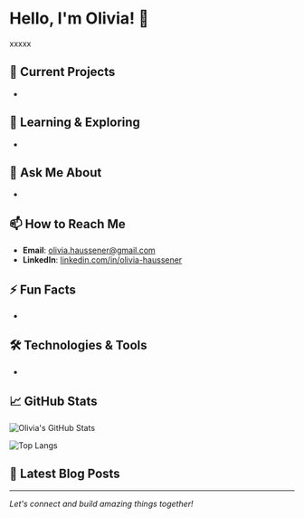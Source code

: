 # Hello, I'm Olivia! 👋

xxxxx

## 🔭 Current Projects
- 

## 🌱 Learning & Exploring
- 

## 💬 Ask Me About
- 

## 📫 How to Reach Me
- **Email**: [olivia.haussener@gmail.com](mailto:olivia.haussener@gmail.com)
- **LinkedIn**: [linkedin.com/in/olivia-haussener](https:\\www.linkedin.com/in/olivia-haussener)

## ⚡ Fun Facts
- 

## 🛠️ Technologies & Tools
- 

## 📈 GitHub Stats
![Olivia's GitHub Stats](https://github-readme-stats.vercel.app/api?username=olivia-hsnr&show_icons=true&theme=radical)

![Top Langs](https://github-readme-stats.vercel.app/api/top-langs/?username=olivia-hsnr&layout=compact&theme=radical)

## 📄 Latest Blog Posts
<!-- BLOG-POST-LIST:START -->
<!-- BLOG-POST-LIST:END -->

---

*Let's connect and build amazing things together!*
